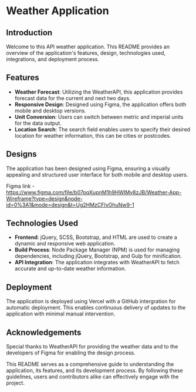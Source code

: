 # Weather Application

## Introduction

Welcome to this API weather application. This README provides an overview of the application's features, design, technologies used, integrations, and deployment process.

## Features

- **Weather Forecast**: Utilizing the WeatherAPI, this application provides forecast data for the current and next two days.
- **Responsive Design**: Designed using Figma, the application offers both mobile and desktop versions.
- **Unit Conversion**: Users can switch between metric and imperial units for the data output.
- **Location Search**: The search field enables users to specify their desired location for weather information, this can be cities or postcodes.

## Designs

The application has been designed using Figma, ensuring a visually appealing and structured user interface for both mobile and desktop users.

Figma link - https://www.figma.com/file/b07pqXupnM1h9HWIMy8zJB/Weather-App-Wireframe?type=design&node-id=0%3A1&mode=design&t=Ug2HMzCFIvOhuNw9-1

## Technologies Used

- **Frontend**: jQuery, SCSS, Bootstrap, and HTML are used to create a dynamic and responsive web application.
- **Build Process**: Node Package Manager (NPM) is used for managing dependencies, including jQuery, Bootstrap, and Gulp for minification.
- **API Integration**: The application integrates with WeatherAPI to fetch accurate and up-to-date weather information.

## Deployment

The application is deployed using Vercel with a GitHub intergration for automatic deployment. This enables continuous delivery of updates to the application with minimal manual intervention.

## Acknowledgements

Special thanks to WeatherAPI for providing the weather data and to the developers of Figma for enabling the design process.

This README serves as a comprehensive guide to understanding the application, its features, and its development process. By following these guidelines, users and contributors alike can effectively engage with the project.